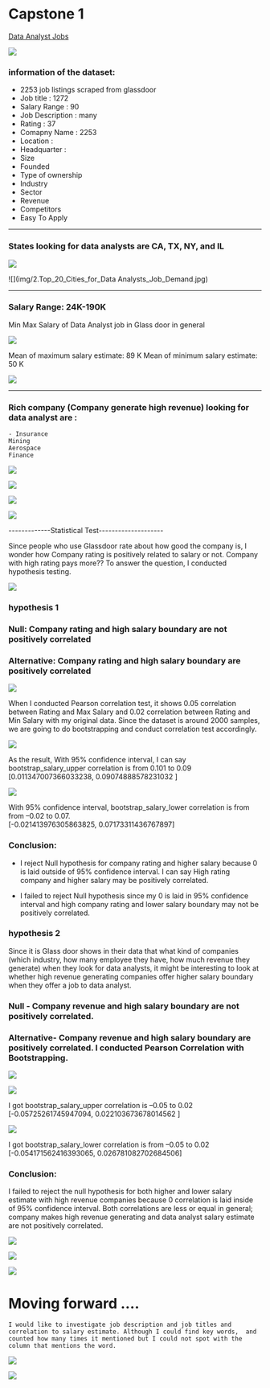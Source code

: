 # Capstone 1

[Data Analyst Jobs](https://www.kaggle.com/andrewmvd/data-analyst-jobs)

![](img/0.intro.png)

### information of the dataset:
  - 2253 job listings scraped from glassdoor
  - Job title :  1272
  - Salary Range :  90 
  - Job Description :  many
  - Rating : 37
  - Comapny Name : 2253
  - Location : 
  - Headquarter : 
  - Size
  - Founded
  - Type of ownership
  - Industry
  - Sector
  - Revenue
  - Competitors 
  - Easy To Apply


---------------------------- 


### States looking for data analysts are CA, TX, NY, and IL 

![](img/1.data_analysts_job_demand.jpg)

![](img/2.Top_20_Cities_for_Data Analysts_Job_Demand.jpg)

---------------------------- 

### Salary Range: 24K-190K  

Min Max Salary of Data Analyst job in Glass door in general  

![](img/2.states_median.png)

Mean of maximum salary estimate: 89 K 
Mean of minimum salary estimate:  50 K  

![](img/3.min_max_salary.jpg)

---------------------------- 

### Rich company (Company generate high revenue) looking for data analyst are : 

	- Insurance 
    Mining 
    Aerospace 
    Finance 

![](img/4.Revenue_of_Industry_Sectors_demanding_Data_Analyst.png)





![](img/5.Demand_on_Data_Analyst_per_Sector.jpg)




![](img/5.Employee_Size_demanding_Data_Analysts.png)




![](img/6.scatter_matrix.jpg)




-------------Statistical Test-------------------- 

Since people who use Glassdoor rate about how good the company is, I wonder how Company rating is positively related to salary or not. Company with high rating pays more??  To answer the question, I conducted hypothesis testing.  
 
![](img/6.Glassdoor_rating_and_salary_scatter.jpg)


### hypothesis 1  
    
  ### Null: Company rating and high salary boundary are not positively correlated 
  ### Alternative: Company rating and high salary boundary are positively correlated 


![](img/7.rating_salary_corr.png)


When I conducted Pearson correlation test, it shows 0.05 correlation between Rating and Max Salary and 0.02 correlation between Rating and Min Salary with my original data. Since the dataset is around 2000 samples, we are going to do bootstrapping and conduct correlation test accordingly. 
 

![](img/7.95CI_rating_upper_salary.jpg)

As the result, With 95% confidence interval, I can say bootstrap_salary_upper correlation is from  0.101 to 0.09  
 [0.011347007366033238, 0.09074888578231032 ] 

![](img/8..95CI_rating_lower_salary.jpg)

With 95% confidence interval,  bootstrap_salary_lower correlation is from from –0.02 to 0.07.  
[-0.021413976305863825, 0.07173311436767897] 

 

### Conclusion:  

* I reject Null hypothesis for company rating and higher salary because  0 is laid outside of 95% confidence interval. I can say High rating company and higher salary may be positively correlated.  

* I failed to reject Null hypothesis since my 0 is laid in 95% confidence interval  and high company rating and lower salary boundary may not be positively correlated. 

 

 

### hypothesis 2  

Since it is Glass door shows in their data that what kind of companies (which industry, how many employee they have, how much revenue they generate)  when they look for data analysts, it might be interesting to look at whether high revenue generating companies offer higher salary boundary when they offer a job to data analyst.  

 

### Null - Company revenue and high salary boundary are not positively correlated.  
### Alternative- Company revenue and high salary boundary are positively correlated. I conducted Pearson Correlation with Bootstrapping.  

![](img/9.revenue_salary_corr.png)


![](img/9.95CI_revenue_upper_salary.png)

I got bootstrap_salary_upper correlation is –0.05 to 0.02 
[-0.05725261745947094, 0.022103673678014562 ] 

![](img/10.95CI_revenue_lower_salary.png)

I got bootstrap_salary_lower correlation is from –0.05 to 0.02 
[-0.054171562416393065, 0.026781082702684506]  



### Conclusion:  

I failed to reject the null hypothesis for both higher and lower salary estimate with high revenue companies because 0 correlation is laid inside of 95% confidence interval.  Both correlations are less or equal in general; company makes high revenue generating and data analyst salary estimate are not positively correlated.   




![](img/11.company_rating.png)


![](img/12.average_salary.png)


![](img/12.COLA.png)


# Moving forward …. 

	I would like to investigate job description and job titles and correlation to salary estimate. Although I could find key words,  and counted how many times it mentioned but I could not spot with the column that mentions the word.       






![](img/minmaxsal.png)

![](img/stateanddemand.png)



